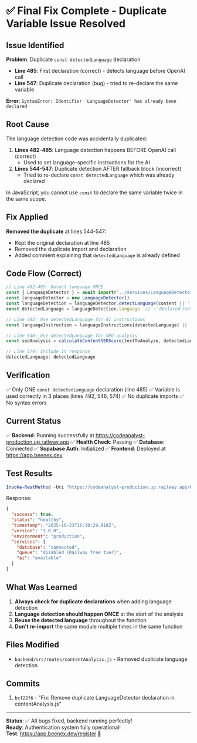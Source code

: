 # ✅ Final Fix Complete - Duplicate Variable Issue Resolved

## Issue Identified

**Problem**: Duplicate `const detectedLanguage` declaration
- **Line 485**: First declaration (correct) - detects language before OpenAI call
- **Line 547**: Duplicate declaration (bug) - tried to re-declare the same variable

**Error**: `SyntaxError: Identifier 'LanguageDetector' has already been declared`

## Root Cause

The language detection code was accidentally duplicated:
1. **Lines 482-485**: Language detection happens BEFORE OpenAI call (correct)
   - Used to set language-specific instructions for the AI
2. **Lines 544-547**: Duplicate detection AFTER fallback block (incorrect)
   - Tried to re-declare `const detectedLanguage` which was already declared

In JavaScript, you cannot use `const` to declare the same variable twice in the same scope.

## Fix Applied

**Removed the duplicate** at lines 544-547:
- Kept the original declaration at line 485
- Removed the duplicate import and declaration
- Added comment explaining that `detectedLanguage` is already defined

## Code Flow (Correct)

```javascript
// Line 482-485: Detect language ONCE
const { LanguageDetector } = await import('../services/LanguageDetector.js')
const languageDetector = new LanguageDetector()
const languageDetection = languageDetector.detectLanguage(content || '', textToAnalyze)
const detectedLanguage = languageDetection.language  // ✅ Declared here

// Line 492: Use detectedLanguage for AI instructions
const languageInstruction = languageInstructions[detectedLanguage] || ...

// Line 546: Use detectedLanguage for SEO analysis
const seoAnalysis = calculateContentSEOScore(textToAnalyze, detectedLanguage)

// Line 574: Include in response
detectedLanguage: detectedLanguage
```

## Verification

✅ Only ONE `const detectedLanguage` declaration (line 485)
✅ Variable is used correctly in 3 places (lines 492, 546, 574)
✅ No duplicate imports
✅ No syntax errors

## Current Status

✅ **Backend**: Running successfully at https://codeanalyst-production.up.railway.app
✅ **Health Check**: Passing
✅ **Database**: Connected
✅ **Supabase Auth**: Initialized
✅ **Frontend**: Deployed at https://app.beenex.dev

## Test Results

```powershell
Invoke-RestMethod -Uri "https://codeanalyst-production.up.railway.app/health"
```

Response:
```json
{
  "success": true,
  "status": "healthy",
  "timestamp": "2025-10-23T16:30:29.910Z",
  "version": "1.0.0",
  "environment": "production",
  "services": {
    "database": "connected",
    "queue": "disabled (Railway free tier)",
    "ai": "available"
  }
}
```

## What Was Learned

1. **Always check for duplicate declarations** when adding language detection
2. **Language detection should happen ONCE** at the start of the analysis
3. **Reuse the detected language** throughout the function
4. **Don't re-import** the same module multiple times in the same function

## Files Modified

- `backend/src/routes/contentAnalysis.js` - Removed duplicate language detection

## Commits

1. `bcf22f6` - "Fix: Remove duplicate LanguageDetector declaration in contentAnalysis.js"

---

**Status**: ✅ All bugs fixed, backend running perfectly!  
**Ready**: Authentication system fully operational!  
**Test**: https://app.beenex.dev/register 🚀

